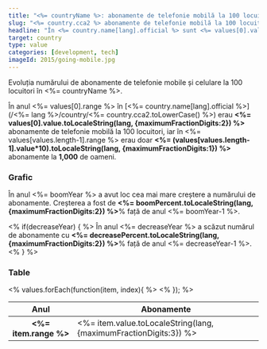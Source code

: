 ```yaml
---
title: "<%= countryName %>: abonamente de telefonie mobilă la 100 locuitori"
slug: "<%= country.cca2 %> abonamente de telefonie mobilă la 100 locuitori"
headline: "În <%= country.name[lang].official %> sunt <%= values[0].value.toLocaleString(lang, {maximumFractionDigits:2}) %> abonamente de telefonie mobilă la 100 locuitori."
target: country
type: value
categories: [development, tech]
imageId: 2015/going-mobile.jpg
---
```


Evoluția numărului de abonamente de telefonie mobile și celulare la 100 locuitori în <%= countryName %>.

În anul <%= values[0].range %> în [<%= country.name[lang].official %>](/<%= lang %>/country/<%= country.cca2.toLowerCase() %>) erau **<%= values[0].value.toLocaleString(lang, {maximumFractionDigits:2}) %>** abonamente de telefonie mobilă la 100 locuitori, iar în <%= values[values.length-1].range %> erau doar **<%= (values[values.length-1].value*10).toLocaleString(lang, {maximumFractionDigits:1}) %>** abonamente la **1,000** de oameni.

### Grafic

<div id="mobdel100-chart-<%= country.cca2 %>" class="article-chart chart-line"></div>

În anul <%= boomYear %> a avut loc cea mai mare creștere a numărului de abonamente. Creșterea a fost de **<%= boomPercent.toLocaleString(lang, {maximumFractionDigits:2}) %>**% față de anul <%= boomYear-1 %>.

<% if(decreaseYear) { %>
În anul <%= decreaseYear %> a scăzut numărul de abonamente cu **<%= decreasePercent.toLocaleString(lang, {maximumFractionDigits:2}) %>**% față de anul <%= decreaseYear-1 %>.
<% } %>

### Table

<table class="article-table cell-no">
<thead>
  <tr><th>Anul</th><th>Abonamente</th></tr>
</thead>
<tbody>
  <% values.forEach(function(item, index){ %>
  <tr>
  <th><%= item.range %></th>
  <td><%= item.value.toLocaleString(lang, {maximumFractionDigits:3}) %></td>
  </tr>
  <% }); %>
</tbody>
</table>

<script>
(function(){
  var charts = window.articleCharts = <%= JSON.stringify(charts) %>;
})();
</script>
